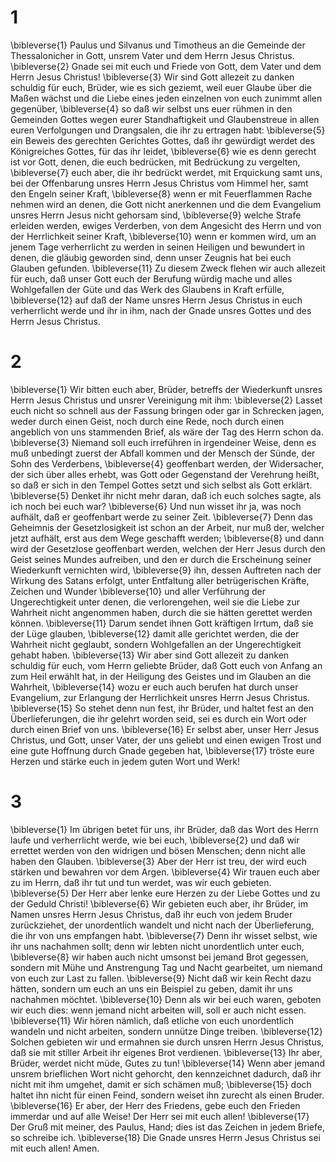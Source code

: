 # 1 
\bibleverse{1} Paulus und Silvanus und Timotheus an die Gemeinde der Thessalonicher in Gott, unsrem Vater und dem Herrn Jesus Christus. 
\bibleverse{2} Gnade sei mit euch und Friede von Gott, dem Vater und dem Herrn Jesus Christus! 
\bibleverse{3} Wir sind Gott allezeit zu danken schuldig für euch, Brüder, wie es sich geziemt, weil euer Glaube über die Maßen wächst und die Liebe eines jeden einzelnen von euch zunimmt allen gegenüber, 
\bibleverse{4} so daß wir selbst uns euer rühmen in den Gemeinden Gottes wegen eurer Standhaftigkeit und Glaubenstreue in allen euren Verfolgungen und Drangsalen, die ihr zu ertragen habt: 
\bibleverse{5} ein Beweis des gerechten Gerichtes Gottes, daß ihr gewürdigt werdet des Königreiches Gottes, für das ihr leidet, 
\bibleverse{6} wie es denn gerecht ist vor Gott, denen, die euch bedrücken, mit Bedrückung zu vergelten, 
\bibleverse{7} euch aber, die ihr bedrückt werdet, mit Erquickung samt uns, bei der Offenbarung unsres Herrn Jesus Christus vom Himmel her, samt den Engeln seiner Kraft, 
\bibleverse{8} wenn er mit Feuerflammen Rache nehmen wird an denen, die Gott nicht anerkennen und die dem Evangelium unsres Herrn Jesus nicht gehorsam sind, 
\bibleverse{9} welche Strafe erleiden werden, ewiges Verderben, von dem Angesicht des Herrn und von der Herrlichkeit seiner Kraft, 
\bibleverse{10} wenn er kommen wird, um an jenem Tage verherrlicht zu werden in seinen Heiligen und bewundert in denen, die gläubig geworden sind, denn unser Zeugnis hat bei euch Glauben gefunden. 
\bibleverse{11} Zu diesem Zweck flehen wir auch allezeit für euch, daß unser Gott euch der Berufung würdig mache und alles Wohlgefallen der Güte und das Werk des Glaubens in Kraft erfülle, 
\bibleverse{12} auf daß der Name unsres Herrn Jesus Christus in euch verherrlicht werde und ihr in ihm, nach der Gnade unsres Gottes und des Herrn Jesus Christus. 

# 2 
\bibleverse{1} Wir bitten euch aber, Brüder, betreffs der Wiederkunft unsres Herrn Jesus Christus und unsrer Vereinigung mit ihm: 
\bibleverse{2} Lasset euch nicht so schnell aus der Fassung bringen oder gar in Schrecken jagen, weder durch einen Geist, noch durch eine Rede, noch durch einen angeblich von uns stammenden Brief, als wäre der Tag des Herrn schon da. 
\bibleverse{3} Niemand soll euch irreführen in irgendeiner Weise, denn es muß unbedingt zuerst der Abfall kommen und der Mensch der Sünde, der Sohn des Verderbens, 
\bibleverse{4} geoffenbart werden, der Widersacher, der sich über alles erhebt, was Gott oder Gegenstand der Verehrung heißt, so daß er sich in den Tempel Gottes setzt und sich selbst als Gott erklärt. 
\bibleverse{5} Denket ihr nicht mehr daran, daß ich euch solches sagte, als ich noch bei euch war? 
\bibleverse{6} Und nun wisset ihr ja, was noch aufhält, daß er geoffenbart werde zu seiner Zeit. 
\bibleverse{7} Denn das Geheimnis der Gesetzlosigkeit ist schon an der Arbeit, nur muß der, welcher jetzt aufhält, erst aus dem Wege geschafft werden; 
\bibleverse{8} und dann wird der Gesetzlose geoffenbart werden, welchen der Herr Jesus durch den Geist seines Mundes aufreiben, und den er durch die Erscheinung seiner Wiederkunft vernichten wird, 
\bibleverse{9} ihn, dessen Auftreten nach der Wirkung des Satans erfolgt, unter Entfaltung aller betrügerischen Kräfte, Zeichen und Wunder 
\bibleverse{10} und aller Verführung der Ungerechtigkeit unter denen, die verlorengehen, weil sie die Liebe zur Wahrheit nicht angenommen haben, durch die sie hätten gerettet werden können. 
\bibleverse{11} Darum sendet ihnen Gott kräftigen Irrtum, daß sie der Lüge glauben, 
\bibleverse{12} damit alle gerichtet werden, die der Wahrheit nicht geglaubt, sondern Wohlgefallen an der Ungerechtigkeit gehabt haben. 
\bibleverse{13} Wir aber sind Gott allezeit zu danken schuldig für euch, vom Herrn geliebte Brüder, daß Gott euch von Anfang an zum Heil erwählt hat, in der Heiligung des Geistes und im Glauben an die Wahrheit, 
\bibleverse{14} wozu er euch auch berufen hat durch unser Evangelium, zur Erlangung der Herrlichkeit unsres Herrn Jesus Christus. 
\bibleverse{15} So stehet denn nun fest, ihr Brüder, und haltet fest an den Überlieferungen, die ihr gelehrt worden seid, sei es durch ein Wort oder durch einen Brief von uns. 
\bibleverse{16} Er selbst aber, unser Herr Jesus Christus, und Gott, unser Vater, der uns geliebt und einen ewigen Trost und eine gute Hoffnung durch Gnade gegeben hat, 
\bibleverse{17} tröste eure Herzen und stärke euch in jedem guten Wort und Werk! 

# 3 
\bibleverse{1} Im übrigen betet für uns, ihr Brüder, daß das Wort des Herrn laufe und verherrlicht werde, wie bei euch, 
\bibleverse{2} und daß wir errettet werden von den widrigen und bösen Menschen; denn nicht alle haben den Glauben. 
\bibleverse{3} Aber der Herr ist treu, der wird euch stärken und bewahren vor dem Argen. 
\bibleverse{4} Wir trauen euch aber zu im Herrn, daß ihr tut und tun werdet, was wir euch gebieten. 
\bibleverse{5} Der Herr aber lenke eure Herzen zu der Liebe Gottes und zu der Geduld Christi! 
\bibleverse{6} Wir gebieten euch aber, ihr Brüder, im Namen unsres Herrn Jesus Christus, daß ihr euch von jedem Bruder zurückziehet, der unordentlich wandelt und nicht nach der Überlieferung, die ihr von uns empfangen habt. 
\bibleverse{7} Denn ihr wisset selbst, wie ihr uns nachahmen sollt; denn wir lebten nicht unordentlich unter euch, 
\bibleverse{8} wir haben auch nicht umsonst bei jemand Brot gegessen, sondern mit Mühe und Anstrengung Tag und Nacht gearbeitet, um niemand von euch zur Last zu fallen. 
\bibleverse{9} Nicht daß wir kein Recht dazu hätten, sondern um euch an uns ein Beispiel zu geben, damit ihr uns nachahmen möchtet. 
\bibleverse{10} Denn als wir bei euch waren, geboten wir euch dies: wenn jemand nicht arbeiten will, soll er auch nicht essen. 
\bibleverse{11} Wir hören nämlich, daß etliche von euch unordentlich wandeln und nicht arbeiten, sondern unnütze Dinge treiben. 
\bibleverse{12} Solchen gebieten wir und ermahnen sie durch unsren Herrn Jesus Christus, daß sie mit stiller Arbeit ihr eigenes Brot verdienen. 
\bibleverse{13} Ihr aber, Brüder, werdet nicht müde, Gutes zu tun! 
\bibleverse{14} Wenn aber jemand unsrem brieflichen Wort nicht gehorcht, den kennzeichnet dadurch, daß ihr nicht mit ihm umgehet, damit er sich schämen muß; 
\bibleverse{15} doch haltet ihn nicht für einen Feind, sondern weiset ihn zurecht als einen Bruder. 
\bibleverse{16} Er aber, der Herr des Friedens, gebe euch den Frieden immerdar und auf alle Weise! Der Herr sei mit euch allen! 
\bibleverse{17} Der Gruß mit meiner, des Paulus, Hand; dies ist das Zeichen in jedem Briefe, so schreibe ich. 
\bibleverse{18} Die Gnade unsres Herrn Jesus Christus sei mit euch allen! Amen. 